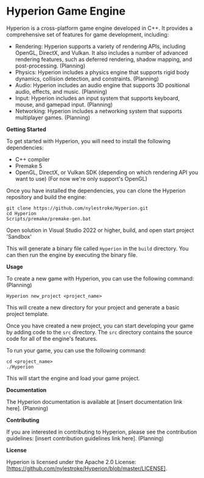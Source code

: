 # **Hyperion Game Engine**

Hyperion is a cross-platform game engine developed in C++. It provides a comprehensive set of features for game development, including:

* Rendering: Hyperion supports a variety of rendering APIs, including OpenGL, DirectX, and Vulkan. It also includes a number of advanced rendering features, such as deferred rendering, shadow mapping, and post-processing. (Planning)
* Physics: Hyperion includes a physics engine that supports rigid body dynamics, collision detection, and constraints. (Planning)
* Audio: Hyperion includes an audio engine that supports 3D positional audio, effects, and music. (Planning)
* Input: Hyperion includes an input system that supports keyboard, mouse, and gamepad input. (Planning)
* Networking: Hyperion includes a networking system that supports multiplayer games. (Planning)

**Getting Started**

To get started with Hyperion, you will need to install the following dependencies:

* C++ compiler
* Premake 5
* OpenGL, DirectX, or Vulkan SDK (depending on which rendering API you want to use) (For now we're only support's OpenGL)

Once you have installed the dependencies, you can clone the Hyperion repository and build the engine:

```
git clone https://github.com/nylestroke/Hyperion.git
cd Hyperion
Scripts/premake/premake-gen.bat
```
Open solution in Visual Studio 2022 or higher, build, and open start project 'Sandbox'

This will generate a binary file called `Hyperion` in the `build` directory. You can then run the engine by executing the binary file.

**Usage**

To create a new game with Hyperion, you can use the following command: (Planning)

```
Hyperion new_project <project_name>
```

This will create a new directory for your project and generate a basic project template.

Once you have created a new project, you can start developing your game by adding code to the `src` directory. The `src` directory contains the source code for all of the engine's features.

To run your game, you can use the following command:

```
cd <project_name>
./Hyperion
```

This will start the engine and load your game project.

**Documentation**

The Hyperion documentation is available at [insert documentation link here]. (Planning)

**Contributing**

If you are interested in contributing to Hyperion, please see the contribution guidelines: [insert contribution guidelines link here]. (Planning)

**License**

Hyperion is licensed under the Apache 2.0 License: [https://github.com/nylestroke/Hyperion/blob/master/LICENSE].